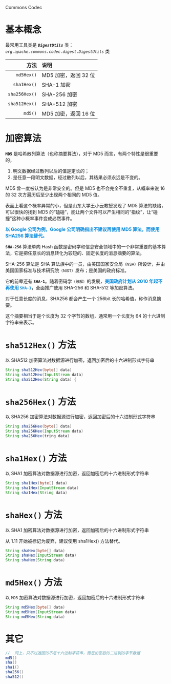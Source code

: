 <span class="title">Commons Codec</span>

# 基本概念

最常用工具类是 ***`DigestUtils`*** 类：*`org.apache.commons.codec.digest.DigestUtils`* 类

| 方法 | 说明 |
| -: | :- |
| `md5Hex()`  | MD5 加密，返回 32 位 |
| `sha1Hex()` | SHA-1 加密 |
| `sha256Hex()` | SHA-256 加密 |
| `sha512Hex()` | SHA-512 加密 |
| `md5()` | MD5 加密，返回 16 位 |

# 加密算法

**`MD5`** 是哈希散列算法（也称摘要算法），对于 MD5 而言，有两个特性是很重要的，

1. 明文数据经过散列以后的值是定长的；
2. 是任意一段明文数据，经过散列以后，其结果必须永远是不变的。

MD5 曾一度被认为是非常安全的。但是 MD5 也不会完全不重复，从概率来说 16 的 32 次方遍历后至少出现两个相同的 MD5 值。

表面上看这个概率异常的小，但是山东大学王小云教授发现了 MD5 算法的缺陷，可以很快的找到 MD5 的“磕碰”，能让两个文件可以产生相同的“指纹”，让“碰撞”这种小概率事件变成必然事件。

<font color="#0088dd">**以 Google 公司为例，Google 公司明确指出不建议再使用 MD5 算法，而使用 SHA256 算法替代。**</font>

**`SHA-256`** 算法单向 Hash 函数是密码学和信息安全领域中的一个非常重要的基本算法，它是把任意长的消息转化为较短的、固定长度的消息摘要的算法。

SHA-256 算法是 SHA 算法族中的一员，由美国国家安全局<small>（NSA）</small>所设计，并由美国国家标准与技术研究院<small>（NIST）</small>发布；是美国的政府标准。

它的前辈还有 **`SHA-1`**。随着密码学<small>（破解）</small>的发展，<font color="#0088dd">**美国政府计划从 2010 年起不再使用 `SHA-1`**</font>，全面推广使用 SHA-256 和 SHA-512 等加密算法。

对于任意长度的消息，SHA256 都会产生一个 256bit 长的哈希值，称作消息摘要。

这个摘要相当于是个长度为 32 个字节的数组，通常用一个长度为 64 的十六进制字符串来表示。


# `sha512Hex()` 方法

以 SHA512 加密算法对数据源进行加密，返回加密后的十六进制形式字符串

```java
String sha512Hex(byte[] data)
String sha512Hex(InputStream data)
String sha512Hex(String data) {
```

# `sha256Hex()` 方法

以 SHA256 加密算法对数据源进行加密，返回加密后的十六进制形式字符串

```java
String sha256Hex(byte[] data)
String sha256Hex(InputStream data)
String sha256Hex(tring data)
```

# `sha1Hex()` 方法

以 SHA1 加密算法对数据源进行加密，返回加密后的十六进制形式字符串

```java
String sha1Hex(byte[] data)
String sha1Hex(InputStream data)
String sha1Hex(String data)
```

# `shaHex()` 方法

以 SHA1 加密算法对数据源进行加密，返回加密后的十六进制形式字符串

从 1.11 开始被标记为废弃，建议使用 sha1Hex() 方法替代。

```java
String shaHex(byte[] data)
String shaHex(InputStream data)
String shaHex(String data)
```

#  `md5Hex()` 方法

以 `MD5` 加密算法对数据源进行加密，返回加密后的十六进制形式字符串

```java
String md5Hex(byte[] data)
String md5Hex(InputStream data)
String md5Hex(String data)
```

# 其它

```java
//  同上，只不过返回的不是十六进制字符串，而是加密后的二进制的字节数据
md5()
sha()
sha1()
sha256()
sha512()
```


